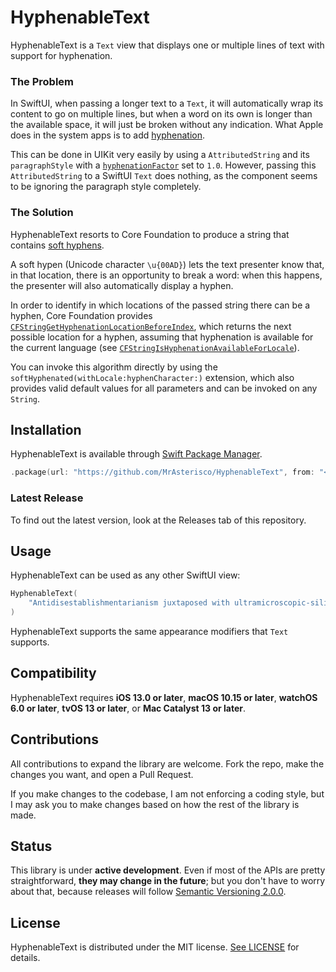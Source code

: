 # HyphenableText
HyphenableText is a `Text` view that displays one or multiple lines of text with support for hyphenation.

### The Problem
In SwiftUI, when passing a longer text to a `Text`, it will automatically wrap its content to go on multiple lines, but when a word on its own is longer than the available space, it will just be broken without any indication. What Apple does in the system apps is to add [hyphenation]([Title](https://en.wikipedia.org/wiki/Hyphen)).

This can be done in UIKit very easily by using a `AttributedString` and its `paragraphStyle` with a [`hyphenationFactor`](https://developer.apple.com/documentation/uikit/nsmutableparagraphstyle/1535553-hyphenationfactor) set to `1.0`. However, passing this `AttributedString` to a SwiftUI `Text` does nothing, as the component seems to be ignoring the paragraph style completely.

### The Solution
HyphenableText resorts to Core Foundation to produce a string that contains [soft hyphens](https://en.wikipedia.org/wiki/Soft_hyphen). 

A soft hypen (Unicode character `\u{00AD}`) lets the text presenter know that, in that location, there is an opportunity to break a word: when this happens, the presenter will also automatically display a hyphen.

In order to identify in which locations of the passed string there can be a hyphen, Core Foundation provides [`CFStringGetHyphenationLocationBeforeIndex`](https://developer.apple.com/documentation/corefoundation/1542693-cfstringgethyphenationlocationbe), which returns the next possible location for a hyphen, assuming that hyphenation is available for the current language (see [`CFStringIsHyphenationAvailableForLocale`](https://developer.apple.com/documentation/corefoundation/1543237-cfstringishyphenationavailablefo)).

You can invoke this algorithm directly by using the `softHyphenated(withLocale:hyphenCharacter:)` extension, which also provides valid default values for all parameters and can be invoked on any `String`.

## Installation
HyphenableText is available through [Swift Package Manager](https://swift.org/package-manager).

```swift
.package(url: "https://github.com/MrAsterisco/HyphenableText", from: "<see GitHub releases>")
```

### Latest Release
To find out the latest version, look at the Releases tab of this repository.

## Usage
HyphenableText can be used as any other SwiftUI view:

```swift
HyphenableText(
    "Antidisestablishmentarianism juxtaposed with ultramicroscopic-silicovolcanoconiosis presents an inextricable conundrum of lexical intricacy."
)
```

HyphenableText supports the same appearance modifiers that `Text` supports.

## Compatibility
HyphenableText requires **iOS 13.0 or later**, **macOS 10.15 or later**, **watchOS 6.0 or later**, **tvOS 13 or later**, or **Mac Catalyst 13 or later**.

## Contributions
All contributions to expand the library are welcome. Fork the repo, make the changes you want, and open a Pull Request.

If you make changes to the codebase, I am not enforcing a coding style, but I may ask you to make changes based on how the rest of the library is made.

## Status
This library is under **active development**. Even if most of the APIs are pretty straightforward, **they may change in the future**; but you don't have to worry about that, because releases will follow [Semantic Versioning 2.0.0](https://semver.org/).

## License
HyphenableText is distributed under the MIT license. [See LICENSE](https://github.com/MrAsterisco/HyphenableText/blob/master/LICENSE) for details.
